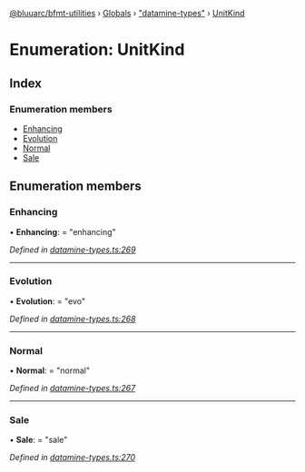 [@bluuarc/bfmt-utilities](../README.md) › [Globals](../globals.md) › ["datamine-types"](../modules/_datamine_types_.md) › [UnitKind](_datamine_types_.unitkind.md)

# Enumeration: UnitKind

## Index

### Enumeration members

* [Enhancing](_datamine_types_.unitkind.md#enhancing)
* [Evolution](_datamine_types_.unitkind.md#evolution)
* [Normal](_datamine_types_.unitkind.md#normal)
* [Sale](_datamine_types_.unitkind.md#sale)

## Enumeration members

###  Enhancing

• **Enhancing**: = "enhancing"

*Defined in [datamine-types.ts:269](https://github.com/BluuArc/bfmt-utilities/blob/1f753a7/src/datamine-types.ts#L269)*

___

###  Evolution

• **Evolution**: = "evo"

*Defined in [datamine-types.ts:268](https://github.com/BluuArc/bfmt-utilities/blob/1f753a7/src/datamine-types.ts#L268)*

___

###  Normal

• **Normal**: = "normal"

*Defined in [datamine-types.ts:267](https://github.com/BluuArc/bfmt-utilities/blob/1f753a7/src/datamine-types.ts#L267)*

___

###  Sale

• **Sale**: = "sale"

*Defined in [datamine-types.ts:270](https://github.com/BluuArc/bfmt-utilities/blob/1f753a7/src/datamine-types.ts#L270)*
